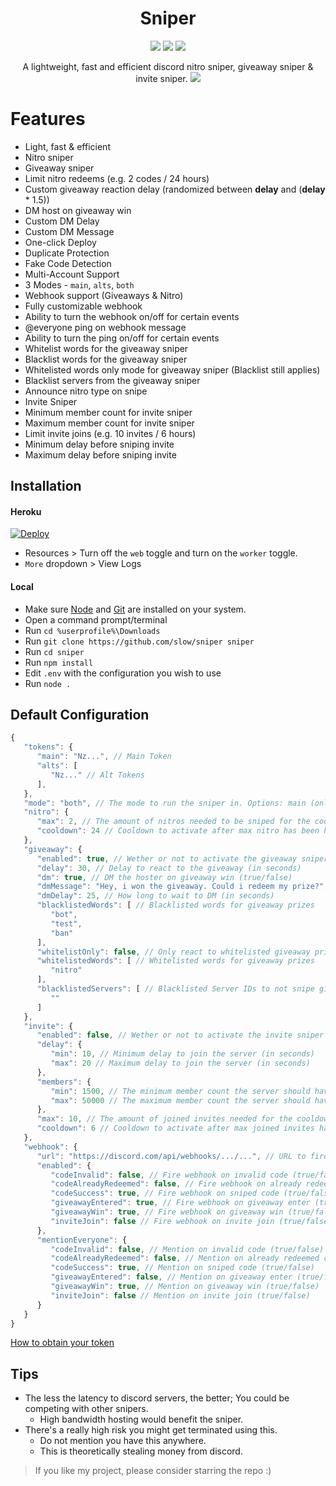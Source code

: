<h1 align="center">Sniper</h1>

<p align="center">
  <img src="https://www.codefactor.io/repository/github/slow/sniper/badge" /> 
  <img src="https://img.shields.io/github/issues/slow/sniper?style=flat" />
  <img src="https://img.shields.io/github/stars/slow/sniper?style=flat" />
</p>

<p align="center">
   A lightweight, fast and efficient discord nitro sniper, giveaway sniper & invite sniper. 
   <img src="https://media.wtf/11603354" />
</p>

# Features
- Light, fast & efficient
- Nitro sniper
- Giveaway sniper
- Limit nitro redeems (e.g. 2 codes / 24 hours)
- Custom giveaway reaction delay (randomized between **delay** and (**delay** * 1.5))
- DM host on giveaway win
- Custom DM Delay
- Custom DM Message
- One-click Deploy
- Duplicate Protection
- Fake Code Detection
- Multi-Account Support
- 3 Modes - `main`, `alts`, `both`
- Webhook support (Giveaways & Nitro)
- Fully customizable webhook
- Ability to turn the webhook on/off for certain events
- @everyone ping on webhook message
- Ability to turn the ping on/off for certain events
- Whitelist words for the giveaway sniper
- Blacklist words for the giveaway sniper
- Whitelisted words only mode for giveaway sniper (Blacklist still applies)
- Blacklist servers from the giveaway sniper
- Announce nitro type on snipe
- Invite Sniper
- Minimum member count for invite sniper
- Maximum member count for invite sniper
- Limit invite joins (e.g. 10 invites / 6 hours)
- Minimum delay before sniping invite
- Maximum delay before sniping invite

## Installation
#### Heroku 
[![Deploy](https://www.herokucdn.com/deploy/button.svg)](https://heroku.com/deploy?template=https://github.com/slow/sniper/tree/main)

 - Resources > Turn off the `web` toggle and turn on the `worker` toggle.
 - `More` dropdown > View Logs

#### Local

- Make sure [Node](https://nodejs.org/en/) and [Git](https://git-scm.com/downloads) are installed on your system.
- Open a command prompt/terminal
- Run `cd %userprofile%\Downloads`
- Run `git clone https://github.com/slow/sniper sniper`
- Run `cd sniper`
- Run `npm install`
- Edit `.env` with the configuration you wish to use 
- Run `node .`

## Default Configuration
```js
{
   "tokens": {
      "main": "Nz...", // Main Token
      "alts": [
         "Nz..." // Alt Tokens
      ],
   },
   "mode": "both", // The mode to run the sniper in. Options: main (only main account), alts (only alts), both
   "nitro": {
      "max": 2, // The amount of nitros needed to be sniped for the cooldown to activate
      "cooldown": 24 // Cooldown to activate after max nitro has been hit (in hours)
   },
   "giveaway": {
      "enabled": true, // Wether or not to activate the giveaway sniper (true/false)
      "delay": 30, // Delay to react to the giveaway (in seconds)
      "dm": true, // DM the hoster on giveaway win (true/false)
      "dmMessage": "Hey, i won the giveaway. Could i redeem my prize?", // Message to DM the host
      "dmDelay": 25, // How long to wait to DM (in seconds)
      "blacklistedWords": [ // Blacklisted words for giveaway prizes
         "bot",
         "test",
         "ban"
      ],
      "whitelistOnly": false, // Only react to whitelisted giveaway prizes (true/false)
      "whitelistedWords": [ // Whitelisted words for giveaway prizes
         "nitro"
      ],
      "blacklistedServers": [ // Blacklisted Server IDs to not snipe giveaways on
         ""
      ]
   },
   "invite": {
      "enabled": false, // Wether or not to activate the invite sniper (true/false)
      "delay": {
         "min": 10, // Minimum delay to join the server (in seconds)
         "max": 20 // Maximum delay to join the server (in seconds)
      },
      "members": {
         "min": 1500, // The minimum member count the server should have
         "max": 50000 // The maximum member count the server should have
      },
      "max": 10, // The amount of joined invites needed for the cooldown to activate
      "cooldown": 6 // Cooldown to activate after max joined invites has been hit (in hours)
   },
   "webhook": { 
      "url": "https://discord.com/api/webhooks/.../...", // URL to fire webhook to for notifications
      "enabled": {
         "codeInvalid": false, // Fire webhook on invalid code (true/false)
         "codeAlreadyRedeemed": false, // Fire webhook on already redeemed code (true/false)
         "codeSuccess": true, // Fire webhook on sniped code (true/false)
         "giveawayEntered": true, // Fire webhook on giveaway enter (true/false)
         "giveawayWin": true, // Fire webhook on giveaway win (true/false)
         "inviteJoin": false // Fire webhook on invite join (true/false)
      }, 
      "mentionEveryone": { 
         "codeInvalid": false, // Mention on invalid code (true/false)
         "codeAlreadyRedeemed": false, // Mention on already redeemed code (true/false)
         "codeSuccess": true, // Mention on sniped code (true/false)
         "giveawayEntered": false, // Mention on giveaway enter (true/false)
         "giveawayWin": true, // Mention on giveaway win (true/false)
         "inviteJoin": false // Mention on invite join (true/false)
      }
   }
}
```

[How to obtain your token](https://github.com/Tyrrrz/DiscordChatExporter/wiki/Obtaining-Token-and-Channel-IDs#how-to-get-a-user-token)

## Tips
- The less the latency to discord servers, the better; You could be competing with other snipers. <br>
    - High bandwidth hosting would benefit the sniper.
- There's a really high risk you might get terminated using this. <br>
    - Do not mention you have this anywhere. <br>
    - This is theoretically stealing money from discord.

 > If you like my project, please consider starring the repo :)
